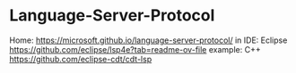# Language-Server-Protocol
Home: https://microsoft.github.io/language-server-protocol/ in IDE: Eclipse https://github.com/eclipse/lsp4e?tab=readme-ov-file example: C++ https://github.com/eclipse-cdt/cdt-lsp
